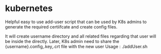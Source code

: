 # kubernetes

Helpful easy to use add-user script that can be used by K8s admins to generate the required certiifcate and create config files. 

It will create username directory and all related files regarding that user will be inside the directly. Later, K8s admin need to share the {username}.config,.key,.crt file with the new user
Usage : 
./addUser.sh <username>
